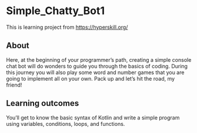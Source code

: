 # Simple_Chatty_Bot1
This is learning project from https://hyperskill.org/
## About
Here, at the beginning of your programmer’s path, creating a simple console chat bot will do wonders to guide you through the basics of coding. During this journey you will also play some word and number games that you are going to implement all on your own. Pack up and let’s hit the road, my friend!
## Learning outcomes
You’ll get to know the basic syntax of Kotlin and write a simple program using variables, conditions, loops, and functions.
